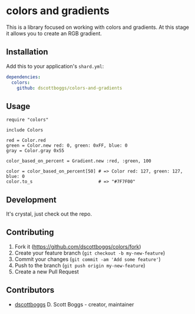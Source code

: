 # colors and gradients

This is a library focused on working with colors and gradients. At this stage
it allows you to create an RGB gradient.

## Installation

Add this to your application's `shard.yml`:

```yaml
dependencies:
  colors:
    github: dscottboggs/colors-and-gradients
```

## Usage

```crystal
require "colors"

include Colors

red = Color.red
green = Color.new red: 0, green: 0xFF, blue: 0
gray = Color.gray 0x55

color_based_on_percent = Gradient.new :red, :green, 100

color = color_based_on_percent[50] # => Color red: 127, green: 127, blue: 0
color.to_s                         # => "#7F7F00"
```

## Development

It's crystal, just check out the repo.

## Contributing

1. Fork it (<https://github.com/dscottboggs/colors/fork>)
2. Create your feature branch (`git checkout -b my-new-feature`)
3. Commit your changes (`git commit -am 'Add some feature'`)
4. Push to the branch (`git push origin my-new-feature`)
5. Create a new Pull Request

## Contributors

- [dscottboggs](https://github.com/dscottboggs) D. Scott Boggs - creator, maintainer
